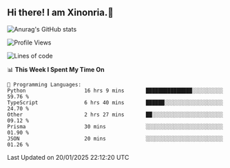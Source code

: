 ## Hi there! I am Xinonria.👋

![Anurag's GitHub stats](https://status-git-main-xinonrias-projects-f26540e3.vercel.app/api?username=xinonria&hide=stars,issues)

<!--START_SECTION:waka-->
![Profile Views](http://img.shields.io/badge/Profile%20Views-1-blue)

![Lines of code](https://img.shields.io/badge/From%20Hello%20World%20I%27ve%20Written-961.4%20thousand%20lines%20of%20code-blue)

📊 **This Week I Spent My Time On** 

```text
💬 Programming Languages: 
Python                   16 hrs 9 mins       ███████████████░░░░░░░░░░   59.76 % 
TypeScript               6 hrs 40 mins       ██████░░░░░░░░░░░░░░░░░░░   24.70 % 
Other                    2 hrs 27 mins       ██░░░░░░░░░░░░░░░░░░░░░░░   09.12 % 
Prisma                   30 mins             ░░░░░░░░░░░░░░░░░░░░░░░░░   01.90 % 
JSON                     20 mins             ░░░░░░░░░░░░░░░░░░░░░░░░░   01.26 % 
```


 Last Updated on 20/01/2025 22:12:20 UTC
<!--END_SECTION:waka-->

<!--
**xinonria/xinonria** is a ✨ _special_ ✨ repository because its `README.md` (this file) appears on your GitHub profile.

Here are some ideas to get you started:

- 🔭 I’m currently working on ...
- 🌱 I’m currently learning ...
- 👯 I’m looking to collaborate on ...
- 🤔 I’m looking for help with ...
- 💬 Ask me about ...
- 📫 How to reach me: ...
- 😄 Pronouns: ...
- ⚡ Fun fact: ...
-->
